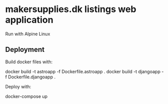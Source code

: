 # makersupplies.dk listings web application

Run with Alpine Linux



## Deployment

Build docker files with:

docker build -t astroapp -f Dockerfile.astroapp .
docker build -t djangoapp -f Dockerfile.djangoapp .

Deploy with:

docker-compose up
